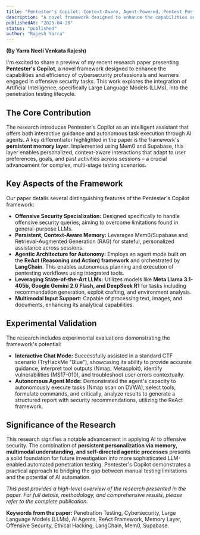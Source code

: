 ```yaml
---
title: "Pentester's Copilot: Context-Aware, Agent-Powered, Pentest Perfected"
description: "A novel framework designed to enhance the capabilities and efficiency of cybersecurity professionals and learners engaged in offensive security tasks."
publishedAt: "2025-04-20"
status: "published"
author: "Rajesh Yarra"
---
```


**(By Yarra Neeli Venkata Rajesh)**

I'm excited to share a preview of my recent research paper presenting **Pentester's Copilot**, a novel framework designed to enhance the capabilities and efficiency of cybersecurity professionals and learners engaged in offensive security tasks. This work explores the integration of Artificial Intelligence, specifically Large Language Models (LLMs), into the penetration testing lifecycle.

## The Core Contribution

The research introduces Pentester's Copilot as an intelligent assistant that offers both interactive guidance and autonomous task execution through AI agents. A key differentiator highlighted in the paper is the framework's **persistent memory layer**. Implemented using Mem0 and Supabase, this layer enables personalized, context-aware interactions that adapt to user preferences, goals, and past activities across sessions – a crucial advancement for complex, multi-stage testing scenarios.

## Key Aspects of the Framework 

Our paper details several distinguishing features of the Pentester's Copilot framework:

*   **Offensive Security Specialization:** Designed specifically to handle offensive security queries, aiming to overcome limitations found in general-purpose LLMs.
*   **Persistent, Context-Aware Memory:** Leverages Mem0/Supabase and Retrieval-Augmented Generation (RAG) for stateful, personalized assistance across sessions.
*   **Agentic Architecture for Autonomy:** Employs an agent mode built on the **ReAct (Reasoning and Action) framework** and orchestrated by **LangChain**. This enables autonomous planning and execution of pentesting workflows using integrated tools.
*   **Leveraging State-of-the-Art LLMs:** Utilizes models like **Meta Llama 3.1-405b, Google Gemini 2.0 Flash, and DeepSeek R1** for tasks including recommendation generation, exploit crafting, and environment analysis.
*   **Multimodal Input Support:** Capable of processing text, images, and documents, enhancing its analytical capabilities.

## Experimental Validation

The research includes experimental evaluations demonstrating the framework's potential:

*   **Interactive Chat Mode:** Successfully assisted in a standard CTF scenario (TryHackMe "Blue"), showcasing its ability to provide accurate guidance, interpret tool outputs (Nmap, Metasploit), identify vulnerabilities (MS17-010), and troubleshoot user errors contextually.
*   **Autonomous Agent Mode:** Demonstrated the agent's capacity to autonomously execute tasks (Nmap scan on DVWA), select tools, formulate commands, and critically, analyze results to generate a structured report with security recommendations, utilizing the ReAct framework.

## Significance of the Research

This research signifies a notable advancement in applying AI to offensive security. The combination of **persistent personalization via memory, multimodal understanding, and self-directed agentic processes** presents a solid foundation for future investigation into more sophisticated LLM-enabled automated penetration testing. Pentester's Copilot demonstrates a practical approach to bridging the gap between manual testing limitations and the potential of AI automation.

*This post provides a high-level overview of the research presented in the paper. For full details, methodology, and comprehensive results, please refer to the complete publication.*

**Keywords from the paper:** Penetration Testing, Cybersecurity, Large Language Models (LLMs), AI Agents, ReAct Framework, Memory Layer, Offensive Security, Ethical Hacking, LangChain, Mem0, Supabase.